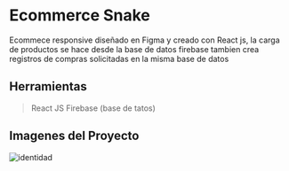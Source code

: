 # Ecommerce Snake

Ecommece responsive diseñado en Figma y creado con React js, la carga de productos se hace desde la base de datos firebase tambien crea registros de compras solicitadas en la misma base de datos

## Herramientas

> React JS
> Firebase (base de tatos)

## Imagenes del Proyecto

![identidad](https://user-images.githubusercontent.com/95658189/233247048-8b52e85d-585a-49f4-a295-be54dd2fd993.png)

